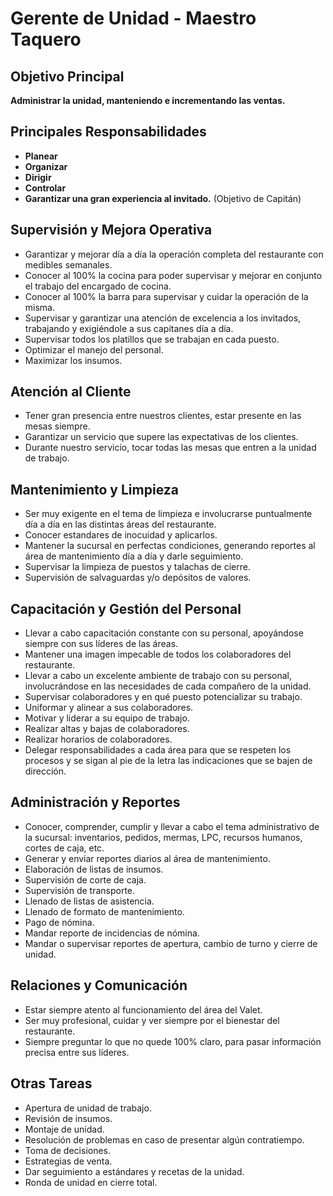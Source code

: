 # Gerente de Unidad - Maestro Taquero

## Objetivo Principal
**Administrar la unidad, manteniendo e incrementando las ventas.**

## Principales Responsabilidades
- **Planear**
- **Organizar**
- **Dirigir**
- **Controlar**
- **Garantizar una gran experiencia al invitado.** (Objetivo de Capitán)

## Supervisión y Mejora Operativa
- Garantizar y mejorar día a día la operación completa del restaurante con medibles semanales.
- Conocer al 100% la cocina para poder supervisar y mejorar en conjunto el trabajo del encargado de cocina.
- Conocer al 100% la barra para supervisar y cuidar la operación de la misma.
- Supervisar y garantizar una atención de excelencia a los invitados, trabajando y exigiéndole a sus capitanes día a día.
- Supervisar todos los platillos que se trabajan en cada puesto.
- Optimizar el manejo del personal.
- Maximizar los insumos.

## Atención al Cliente
- Tener gran presencia entre nuestros clientes, estar presente en las mesas siempre.
- Garantizar un servicio que supere las expectativas de los clientes.
- Durante nuestro servicio, tocar todas las mesas que entren a la unidad de trabajo.

## Mantenimiento y Limpieza
- Ser muy exigente en el tema de limpieza e involucrarse puntualmente día a día en las distintas áreas del restaurante.
- Conocer estandares de inocuidad y aplicarlos.
- Mantener la sucursal en perfectas condiciones, generando reportes al área de mantenimiento día a día y darle seguimiento.
- Supervisar la limpieza de puestos y talachas de cierre.
- Supervisión de salvaguardas y/o depósitos de valores.

## Capacitación y Gestión del Personal
- Llevar a cabo capacitación constante con su personal, apoyándose siempre con sus líderes de las áreas.
- Mantener una imagen impecable de todos los colaboradores del restaurante.
- Llevar a cabo un excelente ambiente de trabajo con su personal, involucrándose en las necesidades de cada compañero de la unidad.
- Supervisar colaboradores y en qué puesto potencializar su trabajo.
- Uniformar y alinear a sus colaboradores.
- Motivar y liderar a su equipo de trabajo.
- Realizar altas y bajas de colaboradores.
- Realizar horarios de colaboradores.
- Delegar responsabilidades a cada área para que se respeten los procesos y se sigan al pie de la letra las indicaciones que se bajen de dirección.

## Administración y Reportes
- Conocer, comprender, cumplir y llevar a cabo el tema administrativo de la sucursal: inventarios, pedidos, mermas, LPC, recursos humanos, cortes de caja, etc.
- Generar y enviar reportes diarios al área de mantenimiento.
- Elaboración de listas de insumos.
- Supervisión de corte de caja.
- Supervisión de transporte.
- Llenado de listas de asistencia.
- Llenado de formato de mantenimiento.
- Pago de nómina.
- Mandar reporte de incidencias de nómina.
- Mandar o supervisar reportes de apertura, cambio de turno y cierre de unidad.

## Relaciones y Comunicación
- Estar siempre atento al funcionamiento del área del Valet.
- Ser muy profesional, cuidar y ver siempre por el bienestar del restaurante.
- Siempre preguntar lo que no quede 100% claro, para pasar información precisa entre sus líderes.

## Otras Tareas
- Apertura de unidad de trabajo.
- Revisión de insumos.
- Montaje de unidad.
- Resolución de problemas en caso de presentar algún contratiempo.
- Toma de decisiones.
- Estrategias de venta.
- Dar seguimiento a estándares y recetas de la unidad.
- Ronda de unidad en cierre total.
